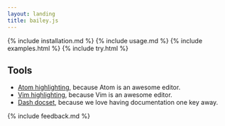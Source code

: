 ```yaml
---
layout: landing
title: bailey.js
---
```


{% include installation.md %}
{% include usage.md %}
{% include examples.html %}
{% include try.html %}

## Tools
* [Atom highlighting](https://atom.io/packages/language-bailey), because Atom is an awesome editor.
* [Vim highlighting](https://github.com/relekang/vim-baileyjs), because Vim is an awesome editor.
* [Dash docset](bailey.tgz), because we love having documentation one key away.

{% include feedback.md %}
